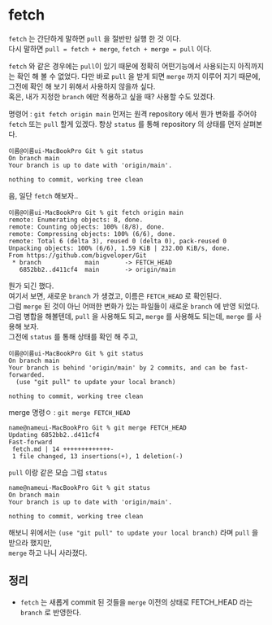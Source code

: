 # fetch
`fetch` 는 간단하게 말하면 `pull` 을 절반만 실행 한 것 이다.  
다시 말하면 `pull = fetch + merge`, `fetch + merge = pull` 이다.  
  
    
`fetch` 와 같은 경우에는 `pull`이 있기 때문에 정확히 어떤기능에서 사용되는지 아직까지는 확인 해 볼 수 없었다. 
다만 바로 `pull` 을 받게 되면 `merge` 까지 이루어 지기 때문에, 그전에 확인 해 보기 위해서 사용하지 않을까 싶다.  
혹은, 내가 지정한 `branch` 에만 적용하고 싶을 때? 사용할 수도 있겠다.
 
명령어 : `git fetch origin main`
먼저는 원격 repository 에서 뭔가 변화를 주어야 `fetch` 또는 `pull` 할게 있겠다.
항상 `status` 를 통해 repository 의 상태를 먼저 살펴본다.
```
이름@이름ui-MacBookPro Git % git status
On branch main
Your branch is up to date with 'origin/main'.

nothing to commit, working tree clean
```
음, 일단 `fetch` 해보자..
```
이름@이름ui-MacBookPro Git % git fetch origin main
remote: Enumerating objects: 8, done.
remote: Counting objects: 100% (8/8), done.
remote: Compressing objects: 100% (6/6), done.
remote: Total 6 (delta 3), reused 0 (delta 0), pack-reused 0
Unpacking objects: 100% (6/6), 1.59 KiB | 232.00 KiB/s, done.
From https://github.com/bigveloper/Git
 * branch            main       -> FETCH_HEAD
   6852bb2..d411cf4  main       -> origin/main
```
뭔가 되긴 했다.  
여기서 보면, 새로운 `branch` 가 생겼고, 이름은 `FETCH_HEAD` 로 확인된다.  
그럼 `merge` 된 것이 아닌 어떠한 변화가 있는 파일들이 새로운 `branch` 에 반영 되었다.  
그럼 병합을 해볼텐데, `pull` 을 사용해도 되고, `merge` 를 사용해도 되는데, `merge` 를 사용해 보자.  
그전에 `status` 를 통해 상태를 확인 해 주고,  
```
이름@이름ui-MacBookPro Git % git status
On branch main
Your branch is behind 'origin/main' by 2 commits, and can be fast-forwarded.
  (use "git pull" to update your local branch)

nothing to commit, working tree clean
```
  merge 명령ㅇ :
`git merge FETCH_HEAD`
```
name@nameui-MacBookPro Git % git merge FETCH_HEAD
Updating 6852bb2..d411cf4
Fast-forward
 fetch.md | 14 +++++++++++++-
 1 file changed, 13 insertions(+), 1 deletion(-)
```
 `pull` 이랑 같은 모습
 그럼 `status`  
```
name@nameui-MacBookPro Git % git status
On branch main
Your branch is up to date with 'origin/main'.

nothing to commit, working tree clean
```
해보니 위에서는 `(use "git pull" to update your local branch)` 라며 `pull` 을 받으라 했지만,  
`merge` 하고 나니 사라졌다.

## 정리
- `fetch` 는 새롭게 commit 된 것들을 `merge` 이전의 상태로 FETCH_HEAD 라는 `branch` 로 반영한다.

